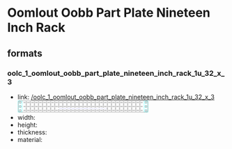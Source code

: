 # Oomlout Oobb Part Plate Nineteen Inch Rack


## formats

### oolc_1_oomlout_oobb_part_plate_nineteen_inch_rack_1u_32_x_3
* link: [/oolc_1_oomlout_oobb_part_plate_nineteen_inch_rack_1u_32_x_3](oolc_1_oomlout_oobb_part_plate_nineteen_inch_rack_1u_32_x_3)  
![](oolc_1_oomlout_oobb_part_plate_nineteen_inch_rack_1u_32_x_3/working_300.png)  
* width:   
* height:   
* thickness:   
* material:   
 
